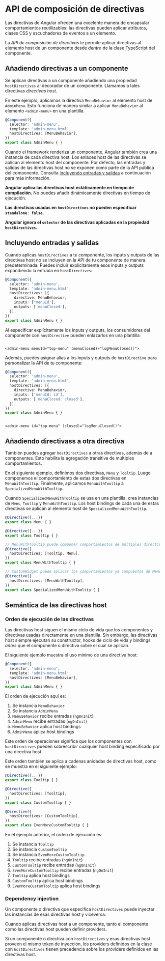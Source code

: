 # API de composición de directivas

Las directivas de Angular ofrecen una excelente manera de encapsular comportamientos reutilizables: las directivas pueden aplicar atributos, 
clases CSS y escuchadores de eventos a un elemento.

La *API de composición de directivas* te permite aplicar directivas al elemento host de un componente desde 
*dentro* de la clase TypeScript del componente.

## Añadiendo directivas a un componente

Se aplican directivas a un componente añadiendo una propiedad `hostDirectives` al decorador de un componente. 
Llamamos a tales directivas *directivas host*.

En este ejemplo, aplicamos la directiva `MenuBehavior` 
al elemento host de `AdminMenu`. Esto funciona de manera similar a aplicar `MenuBehavior` al elemento `<admin-menu>` en una plantilla.

```typescript
@Component({
  selector: 'admin-menu',
  template: 'admin-menu.html',
  hostDirectives: [MenuBehavior],
})
export class AdminMenu { }
```

Cuando el framework renderiza un componente, Angular también crea una instancia de cada directiva host. 
Los enlaces host de las directivas se aplican al elemento host del componente. 
Por defecto, las entradas y salidas de las directivas host no se exponen como parte de la API pública del componente. 
Consulta [Incluyendo entradas y salidas](#incluyendo-entradas-y-salidas) a continuación para más información.

**Angular aplica las directivas host estáticamente en tiempo de compilación.** 
No puedes añadir dinámicamente directivas en tiempo de ejecución.

**Las directivas usadas en `hostDirectives` no pueden especificar `standalone: false`.**

**Angular ignora el `selector` de las directivas aplicadas en la propiedad `hostDirectives`.**

## Incluyendo entradas y salidas

Cuando aplicas `hostDirectives` a tu componente, los inputs y outputs de las directivas host
no se incluyen en la API de tu componente de manera predeterminada.
Puedes incluir explícitamente esos inputs y outputs expandiendo la entrada en `hostDirectives`:

```typescript
@Component({
  selector: 'admin-menu',
  template: 'admin-menu.html',
  hostDirectives: [{
    directive: MenuBehavior,
    inputs: ['menuId'],
    outputs: ['menuClosed'],
  }],
})
export class AdminMenu { }
```

Al especificar explícitamente los inputs y outputs, los consumidores del componente con
`hostDirective` pueden enlazarlos en una plantilla:

```angular-html

<admin-menu menuId="top-menu" (menuClosed)="logMenuClosed()">
```

Además, puedes asignar alias a los inputs y outputs de `hostDirective` para personalizar la API
de tu componente:

```typescript
@Component({
  selector: 'admin-menu',
  template: 'admin-menu.html',
  hostDirectives: [{
    directive: MenuBehavior,
    inputs: ['menuId: id'],
    outputs: ['menuClosed: closed'],
  }],
})
export class AdminMenu { }
```

```angular-html

<admin-menu id="top-menu" (closed)="logMenuClosed()">
```

## Añadiendo directivass a otra directiva

También puedes agregar `hostDirectives` a otras directivas, además de a componentes.
Esto habilita la agregación transitiva de múltiples comportamientos.

En el siguiente ejemplo, definimos dos directivas, `Menu` y `Tooltip`.
Luego componemos el comportamiento de estas dos directivas en `MenuWithTooltip`.
Finalmente, aplicamos `MenuWithTooltip` a `SpecializedMenuWithTooltip`.

Cuando `SpecializedMenuWithTooltip` se usa en una plantilla, crea instancias de `Menu`, `Tooltip`
y `MenuWithTooltip`. Los host bindings de cada una de estas directivas se aplican al elemento host
de `SpecializedMenuWithTooltip`.

```typescript
@Directive({...})
export class Menu { }

@Directive({...})
export class Tooltip { }

// MenuWithTooltip puede componer comportamientos de múltiples directivas
@Directive({
  hostDirectives: [Tooltip, Menu],
})
export class MenuWithTooltip { }

// CustomWidget puede aplicar los comportamientos ya compuestos de MenuWithTooltip
@Directive({
  hostDirectives: [MenuWithTooltip],
})
export class SpecializedMenuWithTooltip { }
```

## Semántica de las directivas host

### Orden de ejecución de las directivas

Las directivas host siguen el mismo ciclo de vida que los componentes y directivas usadas
directamente en una plantilla.
Sin embargo, las directivas host siempre ejecutan su constructor, hooks de ciclo de vida y
bindings _antes_ que el componente o directiva sobre el cual se aplican.

El siguiente ejemplo muestra el uso mínimo de una directiva host:

```typescript
@Component({
  selector: 'admin-menu',
  template: 'admin-menu.html',
  hostDirectives: [MenuBehavior],
})
export class AdminMenu { }
```

El orden de ejecución aquí es:

1. Se instancia `MenuBehavior`
2. Se instancia `AdminMenu`
3. `MenuBehavior` recibe entradas (`ngOnInit`)
4. `AdminMenu` recibe entradas (`ngOnInit`)
5. `MenuBehavior` aplica host bindings
6. `AdminMenu` aplica host bindings

Este orden de operaciones significa que los componentes con `hostDirectives` pueden sobrescribir
cualquier host binding especificado por una directiva host.

Este orden también se aplica a cadenas anidadas de directivas host, como se muestra en el siguiente ejemplo:

```typescript
@Directive({...})
export class Tooltip { }

@Directive({
  hostDirectives: [Tooltip],
})
export class CustomTooltip { }

@Directive({
  hostDirectives: [CustomTooltip],
})
export class EvenMoreCustomTooltip { }
```
En el ejemplo anterior, el orden de ejecución es:

1. Se instancia `Tooltip`
2. Se instancia `CustomTooltip`
3. Se instancia `EvenMoreCustomTooltip`
4. `Tooltip` recibe entradas (`ngOnInit`)
5. `CustomTooltip` recibe entradas (`ngOnInit`)
6. `EvenMoreCustomTooltip` recibe entradas (`ngOnInit`)
7. `Tooltip` aplica host bindings
8. `CustomTooltip` aplica host bindings
9. `EvenMoreCustomTooltip` aplica host bindings

### Dependency injection

Un componente o directiva que especifica `hostDirectives` puede inyectar las instancias de esas
directivas host y viceversa.

Cuando aplicas directivas host a un componente, tanto el componente como las directivas host
pueden definir providers.

Si un componente o directiva con `hostDirectives` y esas directivas host proveen el mismo token de
inyección, los providers definidos en la clase con `hostDirectives` tienen precedencia sobre
los providers definidos en las directivas host.
